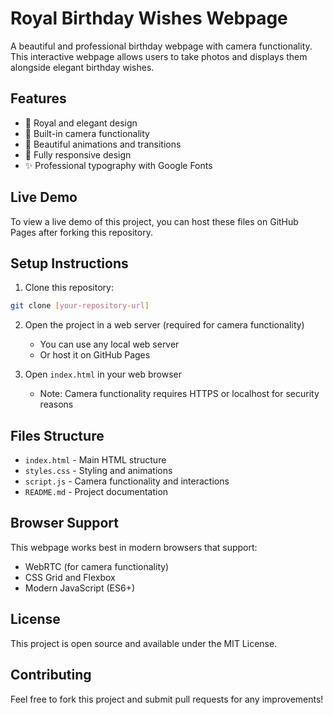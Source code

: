 # Royal Birthday Wishes Webpage

A beautiful and professional birthday webpage with camera functionality. This interactive webpage allows users to take photos and displays them alongside elegant birthday wishes.

## Features

- 👑 Royal and elegant design
- 📸 Built-in camera functionality
- 🎨 Beautiful animations and transitions
- 📱 Fully responsive design
- ✨ Professional typography with Google Fonts

## Live Demo

To view a live demo of this project, you can host these files on GitHub Pages after forking this repository.

## Setup Instructions

1. Clone this repository:
```bash
git clone [your-repository-url]
```

2. Open the project in a web server (required for camera functionality)
   - You can use any local web server
   - Or host it on GitHub Pages

3. Open `index.html` in your web browser
   - Note: Camera functionality requires HTTPS or localhost for security reasons

## Files Structure

- `index.html` - Main HTML structure
- `styles.css` - Styling and animations
- `script.js` - Camera functionality and interactions
- `README.md` - Project documentation

## Browser Support

This webpage works best in modern browsers that support:
- WebRTC (for camera functionality)
- CSS Grid and Flexbox
- Modern JavaScript (ES6+)

## License

This project is open source and available under the MIT License.

## Contributing

Feel free to fork this project and submit pull requests for any improvements! 
